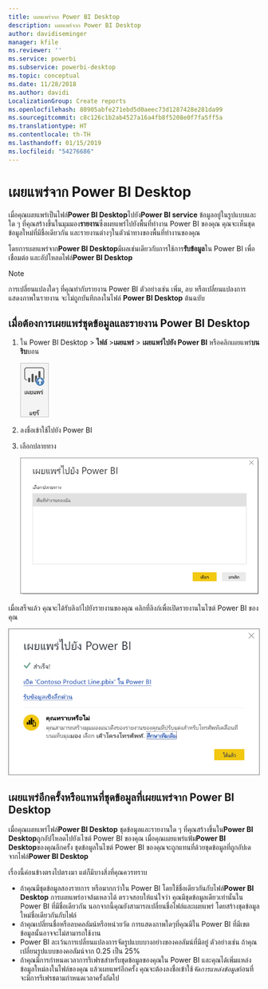 ```yaml
---
title: เผยแพร่จาก Power BI Desktop
description: เผยแพร่จาก Power BI Desktop
author: davidiseminger
manager: kfile
ms.reviewer: ''
ms.service: powerbi
ms.subservice: powerbi-desktop
ms.topic: conceptual
ms.date: 11/28/2018
ms.author: davidi
LocalizationGroup: Create reports
ms.openlocfilehash: 80905abfe271ebd5d0aeec73d1287428e281da99
ms.sourcegitcommit: c8c126c1b2ab4527a16a4fb8f5208e0f7fa5ff5a
ms.translationtype: HT
ms.contentlocale: th-TH
ms.lasthandoff: 01/15/2019
ms.locfileid: "54276686"
---
```

# <a name="publish-from-power-bi-desktop"></a>เผยแพร่จาก Power BI Desktop
เมื่อคุณเผยแพร่เป็นไฟล์**Power BI Desktop**ไปยัง**Power BI service** ข้อมูลอยู่ในรูปแบบและใด ๆ ที่คุณสร้างขึ้นในมุมมอง**รายงาน**ซึ่งเผยแพร่ไปยังพื้นที่ทำงาน Power BI ของคุณ คุณจะเห็นชุดข้อมูลใหม่ที่มีชื่อเดียวกัน และรายงานต่างๆในตัวนำทางของพื้นที่ทำงานของคุณ

โดยการเผยแพร่จาก**Power BI Desktop**มีผลเช่นเดียวกับการใช้การ**รับข้อมูล**ใน Power BI เพื่อเชื่อมต่อ และอัปโหลดไฟล์**Power BI Desktop**

> [!NOTE]
> การเปลี่ยนแปลงใดๆ ที่คุณทำกับรายงาน Power BI ตัวอย่างเช่น เพิ่ม, ลบ หรือเปลี่ยนแปลงการแสดงภาพในรายงาน จะไม่ถูกบันทึกลงในไฟล์ **Power BI Desktop** ต้นฉบับ
> 
> 

## <a name="to-publish-a-power-bi-desktop-dataset-and-reports"></a>เมื่อต้องการเผยแพร่ชุดข้อมูลและรายงาน Power BI Desktop
1. ใน Power BI Desktop \> **ไฟล์** \>**เผยแพร่** \> **เผยแพร่ไปยัง Power BI** หรือคลิกเผยแพร่**บนริบ**บอน  

   ![ปุ่มเผยแพร่](media/desktop-upload-desktop-files/pbid_publish_publishbutton.png)

2. ลงชื่อเข้าใช้ไปยัง Power BI
3. เลือกปลายทาง

   ![เลือกปลายทางของการเผยแพร่](media/desktop-upload-desktop-files/pbid_publish_select_destination.png)

เมื่อเสร็จแล้ว คุณจะได้รับลิงก์ไปยังรายงานของคุณ คลิกที่ลิงก์เพื่อเปิดรายงานในไซต์ Power BI ของคุณ

![กล่องโต้ตอบเผยแพร่สำเร็จ](media/desktop-upload-desktop-files/pbid_publish_success.png)

## <a name="re-publish-or-replace-a-dataset-published-from-power-bi-desktop"></a>เผยแพร่อีกครั้งหรือแทนที่ชุดข้อมูลที่เผยแพร่จาก Power BI Desktop
เมื่อคุณเผยแพร่ไฟล์**Power BI Desktop** ชุดข้อมูลและรายงานใด ๆ ที่คุณสร้างขึ้นใน**Power BI Desktop**ถูกอัปโหลดไปยังเไซต์ Power BI ของคุณ เมื่อคุณเผยแพร่แฟ้ม**Power BI Desktop**ของคุณอีกครั้ง ชุดข้อมูลในไซต์ Power BI ของคุณจะถูกแทนที่ด้วยชุดข้อมูลที่ถูกอัปเดจากไฟล์**Power BI Desktop**

เรื่องนี้ค่อนข้างตรงไปตรงมา แต่ก็มีบางสิ่งที่คุณควรทราบ

* ถ้าคุณมีชุดข้อมูลสองรายการ หรือมากกว่าใน Power BI โดยใช้ชื่อเดียวกันกับไฟล์**Power BI Desktop** การเผยแพร่อาจล้มเหลวได้ ตรวจสอบให้แน่ใจว่า คุณมีชุดข้อมูลเดียวเท่านั้นใน Power BI ที่มีชื่อเดียวกัน นอกจากนี้คุณยังสามารถเปลี่ยนชื่อไฟล์และเผยแพร่ โดยสร้างชุดข้อมูลใหม่ชื่อเดียวกันกับไฟล์
* ถ้าคุณเปลี่ยนชื่อหรือลบคอลัมน์หรือหน่วยวัด การแสดงภาพใดๆที่คุณมีใน Power BI ที่มีเขตข้อมูลนั้นอาจจะไม่สามารถใช้งาน 
* Power BI ละเว้นการเปลี่ยนแปลงการจัดรูปแบบบางอย่างของคอลัมน์ที่มีอยู่ ตัวอย่างเช่น ถ้าคุณเปลี่ยนรูปแบบของคอลัมน์จาก 0.25 เป็น 25%
* ถ้าคุณมีการกำหนดเวลาการรีเฟรชสำหรับชุดข้อมูลของคุณใน Power BI และคุณได้เพิ่มแหล่งข้อมูลใหม่ลงในไฟล์ของคุณ แล้วเผยแพร่อีกครั้ง คุณจะต้องลงชื่อเข้าใช้*จัดการแหล่งข้อมูล*ก่อนที่จะมีการรีเฟรชตามกำหนดเวลาครั้งถัดไป

